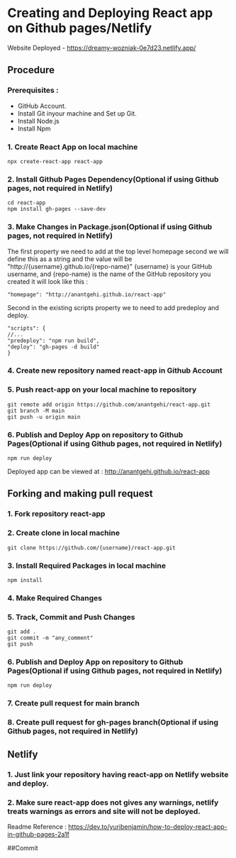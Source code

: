 # Creating and Deploying React app on Github pages/Netlify

Website Deployed - https://dreamy-wozniak-0e7d23.netlify.app/

## Procedure

### Prerequisites :

* GitHub Account.
* Install Git inyour machine and Set up Git.
* Install Node.js
* Install Npm

### 1. Create React App on local machine
```
npx create-react-app react-app
```
### 2. Install Github Pages Dependency(Optional if using Github pages, not required in Netlify)
```
cd react-app
npm install gh-pages --save-dev
```
### 3. Make Changes in Package.json(Optional if using Github pages, not required in Netlify)

The first property we need to add at the top level homepage second we will define this as a string and the value will be "http://{username}.github.io/{repo-name}" {username} is your GitHub username, and {repo-name} is the name of the GitHub repository you created it will look like this :
```
"homepage": "http://anantgehi.github.io/react-app"
```
Second in the existing scripts property we to need to add predeploy and deploy.
```
"scripts": {
//...
"predeploy": "npm run build",
"deploy": "gh-pages -d build"
}
```
### 4. Create new repository named react-app in Github Account
### 5. Push react-app on your local machine to repository
```
git remote add origin https://github.com/anantgehi/react-app.git
git branch -M main
git push -u origin main
```
### 6. Publish and Deploy App on repository to Github Pages(Optional if using Github pages, not required in Netlify)
```
npm run deploy
```
Deployed app can be viewed at : http://anantgehi.github.io/react-app

## Forking and making pull request

### 1. Fork repository react-app
### 2. Create clone in local machine
```
git clone https://github.com/{username}/react-app.git
```
### 3. Install Required Packages in local machine
```
npm install
```
### 4. Make Required Changes
### 5. Track, Commit and Push Changes
```
git add .
git commit -m "any_comment"
git push
```
### 6. Publish and Deploy App on repository to Github Pages(Optional if using Github pages, not required in Netlify)
```
npm run deploy
```
### 7. Create pull request for main branch
### 8. Create pull request for gh-pages branch(Optional if using Github pages, not required in Netlify)

## Netlify

### 1. Just link your repository having react-app on Netlify website and deploy.
### 2. Make sure react-app does not gives any warnings, netlify treats warnings as errors and site will not be deployed. 

Readme Reference : https://dev.to/yuribenjamin/how-to-deploy-react-app-in-github-pages-2a1f

##Commit

